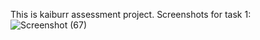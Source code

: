  This is kaiburr assessment project.
 Screenshots for task 1:
 ![Screenshot (67)](https://user-images.githubusercontent.com/54777082/77891885-4d3db180-728f-11ea-83d3-d3e948074593.png)

